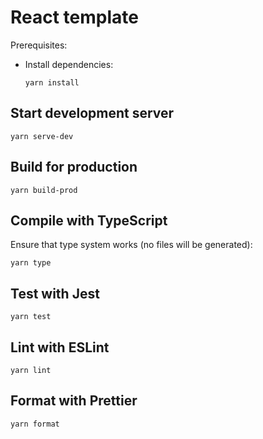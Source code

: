 # React template

Prerequisites:

* Install dependencies:

  ```shell
  yarn install
  ```

## Start development server

```shell
yarn serve-dev
```

## Build for production

```shell
yarn build-prod
```

## Compile with TypeScript

Ensure that type system works (no files will be generated):

```shell
yarn type
```

## Test with Jest

```shell
yarn test
```

## Lint with ESLint

```shell
yarn lint
```

## Format with Prettier

```shell
yarn format
```
